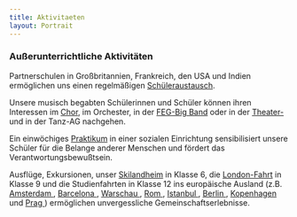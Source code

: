 ```yaml
---
title: Aktivitaeten
layout: Portrait
---
```


### Außerunterrichtliche Aktivitäten

Partnerschulen in Großbritannien, Frankreich,  den USA und Indien ermöglichen uns einen regelmäßigen <a href="#/Portrait/Austausch/"><i class="fa fa-external-link"></i> Schüleraustausch</a>.
  
Unsere musisch begabten Schülerinnen und Schüler können ihren Interessen im <a href="#/Schulleben/Unterstufenchor/"><i class="fa fa-external-link"></i> Chor</a>, im Orchester, in der <a href="#/Schulleben/Bigband/"><i class="fa fa-external-link"></i> FEG-Big Band</a> oder in der <a href="#/Schulleben/Theater/"><i class="fa fa-external-link"></i> Theater-</a> und in der Tanz-AG nachgehen.

Ein einwöchiges <a href="#/Schulleben/Sozialpraktikum/2009/"><i class="fa fa-external-link"></i> Praktikum</a> in einer sozialen Einrichtung sensibilisiert unsere Schüler für die Belange anderer Menschen und fördert das Verantwortungsbewußtsein.

Ausflüge, Exkursionen, unser <a href="#/Portrait/Skilandheim/"><i class="fa fa-external-link"></i> Skilandheim</a> in Klasse 6, die <a href="#/Portrait/London/"><i class="fa fa-external-link"></i> London-Fahrt</a>
  in Klasse 9 und
  die Studienfahrten in Klasse 12 ins europäische Ausland (z.B. 
  <a href="#/Schulleben/Studienfarten/Amsterdam/">
    <i class="fa fa-external-link">
    </i>
    Amsterdam
  </a>
  , 
  <a href="#/Schulleben/Studienfarten/Barcelona/">
    <i class="fa fa-external-link">
    </i>
    Barcelona
  </a>
  , 
  <a href="#/Schulleben/Studienfarten/Warschau/">
    <i class="fa fa-external-link">
    </i>
    Warschau
  </a>
  , 
  <a href="#/Schulleben/Studienfarten/Rom/">
    <i class="fa fa-external-link">
    </i>
    Rom
  </a>
  ,
  <a href="#/Schulleben/Studienfarten/Istanbul/">
    <i class="fa fa-external-link">
    </i>
    Istanbul
  </a>
  , 
  <a href="#/Schulleben/Studienfarten/Berlin/">
    <i class="fa fa-external-link">
    </i>
    Berlin
  </a>
  , 
  <a href="#/Schulleben/Studienfarten/Kopenhagen/">
    <i class="fa fa-external-link">
    </i>
    Kopenhagen
  </a>
  und 
  <a href="#/Schulleben/Studienfarten/Prag/">
    <i class="fa fa-external-link">
    </i>
    Prag
  </a>
  )
  ermöglichen
  unvergessliche Gemeinschaftserlebnisse. 
</p>
